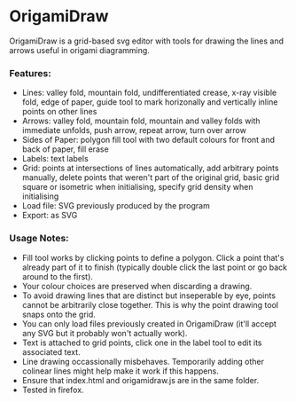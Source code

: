 # OrigamiDraw

OrigamiDraw is a grid-based svg editor with tools for drawing the lines and arrows useful in origami diagramming.

### Features:
- Lines: valley fold, mountain fold, undifferentiated crease, x-ray visible fold, edge of paper, guide tool to mark horizonally and vertically inline points on other lines
- Arrows: valley fold, mountain fold, mountain and valley folds with immediate unfolds, push arrow, repeat arrow, turn over arrow
- Sides of Paper: polygon fill tool with two default colours for front and back of paper, fill erase
- Labels: text labels
- Grid: points at intersections of lines automatically, add arbitrary points manually, delete points that weren't part of the original grid, basic grid square or isometric when initialising, specify grid density when initialising
- Load file: SVG previously produced by the program
- Export: as SVG

### Usage Notes:
- Fill tool works by clicking points to define a polygon. Click a point that's already part of it to finish (typically double click the last point or go back around to the first).
- Your colour choices are preserved when discarding a drawing.
- To avoid drawing lines that are distinct but inseperable by eye, points cannot be arbitrarily close together. This is why the point drawing tool snaps onto the grid.
- You can only load files previously created in OrigamiDraw (it'll accept any SVG but it probably won't actually work).
- Text is attached to grid points, click one in the label tool to edit its associated text.
- Line drawing occassionally misbehaves. Temporarily adding other colinear lines might help make it work if this happens.
- Ensure that index.html and origamidraw.js are in the same folder.
- Tested in firefox.
